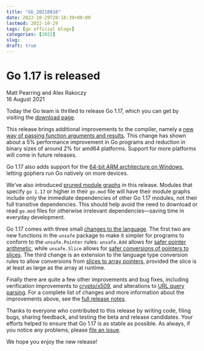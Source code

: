 ```yaml
---
title: "Gb_20210816"
date: 2022-10-29T20:18:39+08:00
lastmod: 2022-10-29
tags: [go official blogs]
categories: [2022]
slug:
draft: true
---
```

# Go 1.17 is released

Matt Pearring and Alex Rakoczy  
16 August 2021

Today the Go team is thrilled to release Go 1.17, which you can get by visiting the [download page](https://go.dev/dl/).

This release brings additional improvements to the compiler, namely a [new way of passing function arguments and results](https://go.dev/doc/go1.17#compiler). This change has shown about a 5% performance improvement in Go programs and reduction in binary sizes of around 2% for amd64 platforms. Support for more platforms will come in future releases.

Go 1.17 also adds support for the [64-bit ARM architecture on Windows](https://go.dev/doc/go1.17#ports), letting gophers run Go natively on more devices.

We’ve also introduced [pruned module graphs](https://go.dev/doc/go1.17#go-command) in this release. Modules that specify `go 1.17` or higher in their `go.mod` file will have their module graphs include only the immediate dependencies of other Go 1.17 modules, not their full transitive dependencies. This should help avoid the need to download or read `go.mod` files for otherwise irrelevant dependencies—saving time in everyday development.

Go 1.17 comes with three small [changes to the language](https://go.dev/doc/go1.17#language). The first two are new functions in the `unsafe` package to make it simpler for programs to conform to the `unsafe.Pointer` rules: `unsafe.Add` allows for [safer pointer arithmetic](https://go.dev/pkg/unsafe#Add), while `unsafe.Slice` allows for [safer conversions of pointers to slices](https://go.dev/pkg/unsafe#Slice). The third change is an extension to the language type conversion rules to allow conversions from [slices to array pointers](https://go.dev/ref/spec#Conversions_from_slice_to_array_pointer), provided the slice is at least as large as the array at runtime.

Finally there are quite a few other improvements and bug fixes, including verification improvements to [crypto/x509](https://go.dev/doc/go1.17#crypto/x509), and alterations to [URL query parsing](https://go.dev/doc/go1.17#semicolons). For a complete list of changes and more information about the improvements above, see the [full release notes](https://go.dev/doc/go1.17).

Thanks to everyone who contributed to this release by writing code, filing bugs, sharing feedback, and testing the beta and release candidates. Your efforts helped to ensure that Go 1.17 is as stable as possible. As always, if you notice any problems, please [file an issue](https://go.dev/issue/new).

We hope you enjoy the new release!
